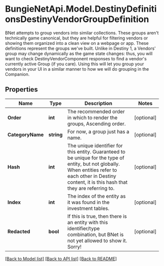 # BungieNetApi.Model.DestinyDefinitionsDestinyVendorGroupDefinition
BNet attempts to group vendors into similar collections. These groups aren't technically game canonical, but they are helpful for filtering vendors or showing them organized into a clean view on a webpage or app.  These definitions represent the groups we've built. Unlike in Destiny 1, a Vendors' group may change dynamically as the game state changes: thus, you will want to check DestinyVendorComponent responses to find a vendor's currently active Group (if you care).  Using this will let you group your vendors in your UI in a similar manner to how we will do grouping in the Companion.
## Properties

Name | Type | Description | Notes
------------ | ------------- | ------------- | -------------
**Order** | **int** | The recommended order in which to render the groups, Ascending order. | [optional] 
**CategoryName** | **string** | For now, a group just has a name. | [optional] 
**Hash** | **int** | The unique identifier for this entity. Guaranteed to be unique for the type of entity, but not globally.  When entities refer to each other in Destiny content, it is this hash that they are referring to. | [optional] 
**Index** | **int** | The index of the entity as it was found in the investment tables. | [optional] 
**Redacted** | **bool** | If this is true, then there is an entity with this identifier/type combination, but BNet is not yet allowed to show it. Sorry! | [optional] 

[[Back to Model list]](../README.md#documentation-for-models) [[Back to API list]](../README.md#documentation-for-api-endpoints) [[Back to README]](../README.md)

